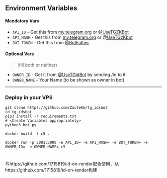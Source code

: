 ## Environment Variables

#### Mandatory Vars

- `API_ID` - Get this from [my.telegram.org](https://my.telegram.org/auth) or [@UseTGZKBot](https://t.me/usetgzkbot)
- `API_HASH` - Get this from [my.telegram.org](https://my.telegram.org/auth) or [@UseTGzKbot](https://t.me/usetgzkbot)
- `BOT_TOKEN` - Get this from [@BotFather](https://t.me/BotFather)

#### Optional Vars

> (fill both or neither)

- `OWNER_ID` - Get it from [@UseTGidBot](https://t.me/UseTGidBot) by sending /id to it.
- `OWNER_NAME` - Your Name (to be shown as owner in bot)

---

### Deploy in your VPS

```
git clone https://github.com/ZauteKm/tg_idsbot
cd tg_idsbot
pip3 install -r requirements.txt
# <Create Variables appropriately>
python3 bot.py
```

```
docker build -t c5 .

docker run -p 5001:5000 -e API_ID= -e API_HASH= -e BOT_TOKEN= -e OWNER_ID= -e OWNER_NAME= c5


```

###
与https://github.com/1715819/id-on-render配合使用，从https://github.com/1715819/id-on-render构建
